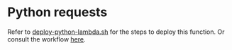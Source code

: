 # Python requests

Refer to [deploy-python-lambda.sh](deploy-python-lambda.sh) for the steps to deploy this function. 
Or consult the workflow [here](.github/workflows/pythonpackage.yml).